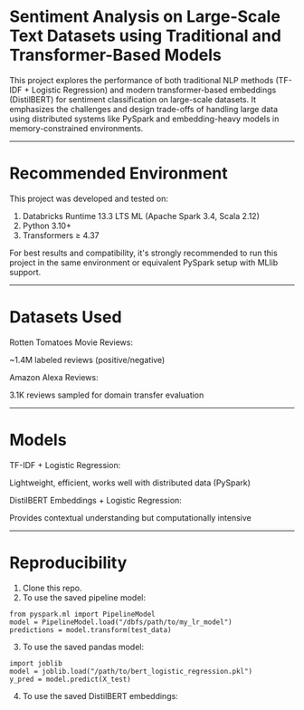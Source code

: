 # Sentiment Analysis on Large-Scale Text Datasets using Traditional and Transformer-Based Models

This project explores the performance of both traditional NLP methods (TF-IDF + Logistic Regression) and modern transformer-based embeddings (DistilBERT) for sentiment classification on large-scale datasets. It emphasizes the challenges and design trade-offs of handling large data using distributed systems like PySpark and embedding-heavy models in memory-constrained environments.

---

# Recommended Environment

This project was developed and tested on:
1. Databricks Runtime 13.3 LTS ML (Apache Spark 3.4, Scala 2.12)
2. Python 3.10+
3. Transformers ≥ 4.37
   
For best results and compatibility, it's strongly recommended to run this project in the same environment or equivalent PySpark setup with MLlib support.

---

# Datasets Used

Rotten Tomatoes Movie Reviews:

~1.4M labeled reviews (positive/negative)


Amazon Alexa Reviews:

3.1K reviews sampled for domain transfer evaluation

---

# Models

TF-IDF + Logistic Regression:

Lightweight, efficient, works well with distributed data (PySpark)


DistilBERT Embeddings + Logistic Regression:

Provides contextual understanding but computationally intensive

---

# Reproducibility

1. Clone this repo.
2. To use the saved pipeline model:

```
from pyspark.ml import PipelineModel
model = PipelineModel.load("/dbfs/path/to/my_lr_model")
predictions = model.transform(test_data)
```

3. To use the saved pandas model:

```
import joblib
model = joblib.load("/path/to/bert_logistic_regression.pkl")
y_pred = model.predict(X_test)
```

4. To use the saved DistilBERT embeddings:

```

```
